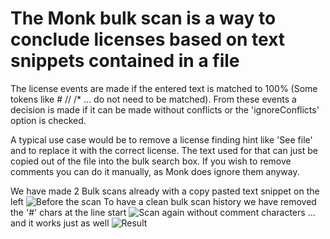 # The Monk bulk scan is a way to conclude licenses based on text snippets contained in a file

The license events are made if the entered text is matched to 100% (Some tokens like # // /* ... do not need to be matched). 
From these events a decision is made if it can be made without conflicts or the 'ignoreConflicts' option is checked.

A typical use case would be to remove a license finding hint like 'See file' and to replace it with the correct license.
The text used for that can just be copied out of the file into the bulk search box. 
If you wish to remove comments you can do it manually, as Monk does ignore them anyway.

We have made 2 Bulk scans already with a copy pasted text snippet on the left
![Before the scan](https://raw.githubusercontent.com/wiki/fossology/fossology/img/Bulk/BulkScan4.png)
To have a clean bulk scan history we have removed the '#' chars at the line start
![Scan again without comment characters](https://raw.githubusercontent.com/wiki/fossology/fossology/img/Bulk/BulkScan5.png)
... and it works just as well
![Result](https://raw.githubusercontent.com/wiki/fossology/fossology/img/Bulk/BulkScan6.png)
